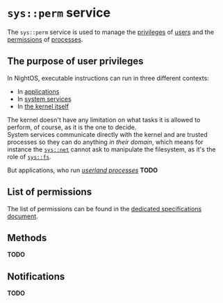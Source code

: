 # `sys::perm` service

The `sys::perm` service is used to manage the [privileges](../../../concepts/users.md#user-privileges) of [users](../../../concepts/users.md) and the [permissions](../../../features/permissions.md) of [processes](../../kernel/processes.md).

## The purpose of user privileges

In NightOS, executable instructions can run in three different contexts:

* In [applications](../../../concepts/applications.md)
* In [system services](../../README.md)
* In [the kernel itself](../../kernel/README.md)

The kernel doesn't have any limitation on what tasks it is allowed to perform, of course, as it is the one to decide.  
System services communicate directly with the kernel and are trusted processes so they can do anything _in their domain_, which means for instance the [`sys::net`](net.md) cannot ask to manipulate the filesystem, as it's the role of [`sys::fs`](fs.md).

But applications, who run [_userland processes_](../../kernel/processes.md) **TODO**

## List of permissions

The list of permissions can be found in the [dedicated specifications document](../../permissions.md).

## Methods

**TODO**

## Notifications

**TODO**
